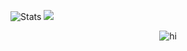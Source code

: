 ![Stats](https://github-readme-stats.vercel.app/api?username=thebaconpug&theme=midnight-purple&show_icons=true)
![](https://hit.yhype.me/github/profile?user_id=48840784)
<p align="center"> <img src="https://komarev.com/ghpvc/?username=legend-js-dev" alt="hi" /> </p>
